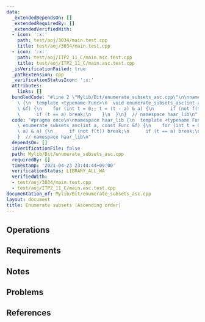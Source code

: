 ```yaml
---
data:
  _extendedDependsOn: []
  _extendedRequiredBy: []
  _extendedVerifiedWith:
  - icon: ':x:'
    path: test/aoj/3034/main.test.cpp
    title: test/aoj/3034/main.test.cpp
  - icon: ':x:'
    path: test/aoj/ITP2_11_C/main.asc.test.cpp
    title: test/aoj/ITP2_11_C/main.asc.test.cpp
  _isVerificationFailed: true
  _pathExtension: cpp
  _verificationStatusIcon: ':x:'
  attributes:
    links: []
  bundledCode: "#line 2 \"Mylib/Bit/enumerate_subsets_asc.cpp\"\n\nnamespace haar_lib\
    \ {\n  template <typename Func>\n  void enumerate_subsets_asc(int a, const Func\
    \ &f) {\n    for (int t = 0;; t = (t - a) & a) {\n      if (not f(t)) break;\n\
    \      if (t == a) break;\n    }\n  }\n}  // namespace haar_lib\n"
  code: "#pragma once\n\nnamespace haar_lib {\n  template <typename Func>\n  void\
    \ enumerate_subsets_asc(int a, const Func &f) {\n    for (int t = 0;; t = (t -\
    \ a) & a) {\n      if (not f(t)) break;\n      if (t == a) break;\n    }\n  }\n\
    }  // namespace haar_lib\n"
  dependsOn: []
  isVerificationFile: false
  path: Mylib/Bit/enumerate_subsets_asc.cpp
  requiredBy: []
  timestamp: '2021-04-23 23:44:44+09:00'
  verificationStatus: LIBRARY_ALL_WA
  verifiedWith:
  - test/aoj/3034/main.test.cpp
  - test/aoj/ITP2_11_C/main.asc.test.cpp
documentation_of: Mylib/Bit/enumerate_subsets_asc.cpp
layout: document
title: Enumerate subsets (Ascending order)
---
```


## Operations

## Requirements

## Notes

## Problems

## References
